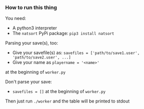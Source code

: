 ### How to run this thing

You need:

* A python3 interpreter
* The `natsort` PyPi package: `pip3 install natsort`

Parsing your save(s), too:

* Give your savefile(s) as: `savefiles = ['path/to/save1.user', 'path/to/save2.user', ...]`
* Give your name as `playername = '<name>'`

at the beginning of `worker.py`

Don't parse your save:

* `savefiles = []` at the beginning of `worker.py`

Then just run `./worker` and the table will be printed to stdout

